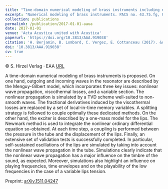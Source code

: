 ```yaml
---
title: "Time-domain numerical modeling of brass instruments including nonlinear wave propagation, viscothermal losses, and lips vibration"
excerpt: "Numerical modeling of brass instruments. PACS no. 43.75.fg, 02.70.Bf"
collection: publications
permalink: /publication/2017-01-01-aaua
date: 2017-01-01
venue: 'Acta Acustica united with Acustica'
paperurl: 'https://doi.org/10.3813/AAA.919038'
citation: 'H. Berjamin, B. Lombard, C. Vergez, E. Cottanceau (2017). &quot;Time-domain numerical modeling of brass instruments including nonlinear wave propagation, viscothermal losses, and lips vibration&quot;, <i>Acta Acustica united with Acustica</i> 103(1), 117-131.'
doi: '10.3813/AAA.919038'
cv: true
---
```


© S. Hirzel Verlag · EAA [URL](https://www.ingentaconnect.com/content/dav/aaua/2017/00000103/00000001/art00013)

A time-domain numerical modeling of brass instruments is proposed. On one hand, outgoing and incoming waves in the resonator are described by the Menguy-Gilbert model, which incorporates three key issues: nonlinear wave propagation, viscothermal losses, and a variable section. The nonlinear propagation is simulated by a TVD scheme well-suited to non-smooth waves. The fractional derivatives induced by the viscothermal losses are replaced by a set of local-in-time memory variables. A splitting strategy is followed to couple optimally these dedicated methods. On the other hand, the exciter is described by a one-mass model for the lips. The Newmark method is used to integrate the nonlinear ordinary differential equation so-obtained. At each time step, a coupling is performed between the pressure in the tube and the displacement of the lips. Finally, an extensive set of validation tests is successfully completed. In particular, self-sustained oscillations of the lips are simulated by taking into account the nonlinear wave propagation in the tube. Simulations clearly indicate that the nonlinear wave propagation has a major influence on the timbre of the sound, as expected. Moreover, simulations also highlight an influence on playing frequencies, time envelopes and on the playability of the low frequencies in the case of a variable lips tension.

Preprint: [arXiv.1511.04247](https://doi.org/10.48550/arXiv.1511.04247)